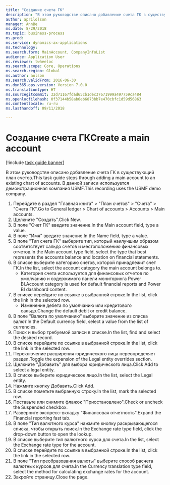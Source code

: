 ```yaml
--- 
title: "Создание счета ГК"
description: "В этом руководстве описано добавление счета ГК в существующий план счетов."
author: aprilolson
manager: AnnBe
ms.date: 8/29/2018
ms.topic: business-process
ms.prod: 
ms.service: dynamics-ax-applications
ms.technology: 
ms.search.form: MainAccount, CompanyInfoList
audience: Application User
ms.reviewer: twheeloc
ms.search.scope: Core, Operations
ms.search.region: Global
ms.author: aolson
ms.search.validFrom: 2016-06-30
ms.dyn365.ops.version: Version 7.0.0
ms.translationtype: HT
ms.sourcegitcommit: 32d71167fdad65cb1dec37671999a497759ca484
ms.openlocfilehash: 0f37144b58ab6eb6873bb7e470cbfc1d59d56863
ms.contentlocale: ru-ru
ms.lasthandoff: 09/11/2018

---
```

# <a name="create-a-main-account"></a><span data-ttu-id="1b4f3-103">Создание счета ГК</span><span class="sxs-lookup"><span data-stu-id="1b4f3-103">Create a main account</span></span>

[!include [task guide banner](../../includes/task-guide-banner.md)]

<span data-ttu-id="1b4f3-104">В этом руководстве описано добавление счета ГК в существующий план счетов.</span><span class="sxs-lookup"><span data-stu-id="1b4f3-104">This task guide steps through adding a main account to an existing chart of accounts.</span></span> <span data-ttu-id="1b4f3-105">В данной записи используется демонстрационная компания USMF.</span><span class="sxs-lookup"><span data-stu-id="1b4f3-105">This recording uses the USMF demo company.</span></span>  

1. <span data-ttu-id="1b4f3-106">Перейдите в раздел "Главная книга" > "План счетов" > "Счета" > "Счета ГК".</span><span class="sxs-lookup"><span data-stu-id="1b4f3-106">Go to General ledger > Chart of accounts > Accounts > Main accounts.</span></span>
2. <span data-ttu-id="1b4f3-107">Щелкните "Создать".</span><span class="sxs-lookup"><span data-stu-id="1b4f3-107">Click New.</span></span>
3. <span data-ttu-id="1b4f3-108">В поле "Счет ГК" введите значение.</span><span class="sxs-lookup"><span data-stu-id="1b4f3-108">In the Main account field, type a value.</span></span>
4. <span data-ttu-id="1b4f3-109">В поле "Имя" введите значение.</span><span class="sxs-lookup"><span data-stu-id="1b4f3-109">In the Name field, type a value.</span></span>
5. <span data-ttu-id="1b4f3-110">В поле "Тип счета ГК" выберите тип, который наилучшим образом соответствует сальдо счетов и местоположению финансовых отчетов.</span><span class="sxs-lookup"><span data-stu-id="1b4f3-110">In the Main account type field, select the type that best represents the accounts balance and location on financial statements.</span></span>
6. <span data-ttu-id="1b4f3-111">В списке выберите категорию счетов, которой принадлежит счет ГК.</span><span class="sxs-lookup"><span data-stu-id="1b4f3-111">In the list, select the account category the main account belongs to.</span></span>
    * <span data-ttu-id="1b4f3-112">Категория счета используется для финансовых отчетов по умолчанию и содержимого панели мониторинга Power BI.</span><span class="sxs-lookup"><span data-stu-id="1b4f3-112">Account category is used for default financial reports and Power BI dashboard content.</span></span>  
7. <span data-ttu-id="1b4f3-113">В списке перейдите по ссылке в выбранной строке.</span><span class="sxs-lookup"><span data-stu-id="1b4f3-113">In the list, click the link in the selected row.</span></span>
    * <span data-ttu-id="1b4f3-114">Изменение дебета по умолчанию или кредитового сальдо.</span><span class="sxs-lookup"><span data-stu-id="1b4f3-114">Change the default debit or credit balance.</span></span>  
8. <span data-ttu-id="1b4f3-115">В поле "Валюта по умолчанию" выберите значение из списка валют.</span><span class="sxs-lookup"><span data-stu-id="1b4f3-115">In the Default currency field, select a value from the list of currencies.</span></span>
9. <span data-ttu-id="1b4f3-116">Поиск и выбор требуемой записи в списке.</span><span class="sxs-lookup"><span data-stu-id="1b4f3-116">In the list, find and select the desired record.</span></span>
10. <span data-ttu-id="1b4f3-117">В списке перейдите по ссылке в выбранной строке.</span><span class="sxs-lookup"><span data-stu-id="1b4f3-117">In the list, click the link in the selected row.</span></span>
11. <span data-ttu-id="1b4f3-118">Переключение расширения юридического лица переопределяет раздел.</span><span class="sxs-lookup"><span data-stu-id="1b4f3-118">Toggle the expansion of the Legal entity overrides section.</span></span>
12. <span data-ttu-id="1b4f3-119">Щелкните "Добавить" для выбора юридического лица.</span><span class="sxs-lookup"><span data-stu-id="1b4f3-119">Click Add to select a legal entity.</span></span>
13. <span data-ttu-id="1b4f3-120">В списке выберите юридическое лицо.</span><span class="sxs-lookup"><span data-stu-id="1b4f3-120">In the list, select the Legal entity.</span></span>
14. <span data-ttu-id="1b4f3-121">Нажмите кнопку Добавить.</span><span class="sxs-lookup"><span data-stu-id="1b4f3-121">Click Add.</span></span>
15. <span data-ttu-id="1b4f3-122">В списке пометьте выбранную строку.</span><span class="sxs-lookup"><span data-stu-id="1b4f3-122">In the list, mark the selected row.</span></span>
16. <span data-ttu-id="1b4f3-123">Поставьте или снимите флажок "Приостановлено".</span><span class="sxs-lookup"><span data-stu-id="1b4f3-123">Check or uncheck the Suspended checkbox.</span></span>
17. <span data-ttu-id="1b4f3-124">Разверните экспресс-вкладку "Финансовая отчетность".</span><span class="sxs-lookup"><span data-stu-id="1b4f3-124">Expand the Financial reporting fast tab.</span></span>
18. <span data-ttu-id="1b4f3-125">В поле "Тип валютного курса" нажмите кнопку раскрывающегося списка, чтобы открыть поиск.</span><span class="sxs-lookup"><span data-stu-id="1b4f3-125">In the Exchange rate type field, click the drop-down button to open the lookup.</span></span>
19. <span data-ttu-id="1b4f3-126">В списке выберите тип валютного курса для счета.</span><span class="sxs-lookup"><span data-stu-id="1b4f3-126">In the list, select the Exchange rate type for the account.</span></span>
20. <span data-ttu-id="1b4f3-127">В списке перейдите по ссылке в выбранной строке.</span><span class="sxs-lookup"><span data-stu-id="1b4f3-127">In the list, click the link in the selected row.</span></span>
21. <span data-ttu-id="1b4f3-128">В поле "Тип преобразования валюты" выберите способ расчета валютных курсов для счета.</span><span class="sxs-lookup"><span data-stu-id="1b4f3-128">In the Currency translation type field, select the method for calculating exchange rates for the account.</span></span>
22. <span data-ttu-id="1b4f3-129">Закройте страницу.</span><span class="sxs-lookup"><span data-stu-id="1b4f3-129">Close the page.</span></span>


